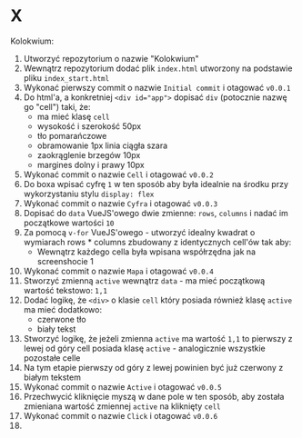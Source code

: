 # X

Kolokwium:

1. Utworzyć repozytorium o nazwie "Kolokwium"
2. Wewnątrz repozytorium dodać plik `index.html` utworzony na podstawie pliku `index_start.html`
3. Wykonać pierwszy commit o nazwie `Initial commit` i otagować `v0.0.1`
4. Do html'a, a konkretniej `<div id="app">` dopisać `div` (potocznie nazwę go "cell") taki, że:
    - ma mieć klasę `cell`
    - wysokość i szerokość 50px
    - tło pomarańczowe
    - obramowanie 1px linia ciągła szara
    - zaokrąglenie brzegów 10px
    - margines dolny i prawy 10px
5. Wykonać commit o nazwie `Cell` i otagować `v0.0.2`
6. Do boxa wpisać cyfrę `1` w ten sposób aby była idealnie na środku przy wykorzystaniu stylu `display: flex`
7. Wykonać commit o nazwie `Cyfra` i otagować `v0.0.3`
8. Dopisać do `data` VueJS'owego dwie zmienne: `rows`, `columns` i nadać im początkowe wartości `10`
9. Za pomocą `v-for` VueJS'owego - utworzyć idealny kwadrat o wymiarach rows * columns zbudowany z identycznych cell'ów tak aby:
    - Wewnątrz każdego cella była wpisana współrzędna jak na screenshocie 1
10. Wykonać commit o nazwie `Mapa` i otagować `v0.0.4`
11. Stworzyć zmienną `active` wewnątrz `data` - ma mieć początkową wartość tekstowo: `1,1`
12. Dodać logikę, że `<div>` o klasie `cell` który posiada również klasę `active` ma mieć dodatkowo:
    - czerwone tło
    - biały tekst
14. Stworzyć logikę, że jeżeli zmienna `active` ma wartość `1,1` to pierwszy z lewej od góry cell posiada klasę `active` - analogicznie wszystkie pozostałe celle
15. Na tym etapie pierwszy od góry z lewej powinien być już czerwony z białym tekstem
16. Wykonać commit o nazwie `Active` i otagować `v0.0.5`
17. Przechwycić kliknięcie myszą w dane pole w ten sposób, aby została zmieniana wartość zmiennej `active` na kliknięty `cell`
18. Wykonać commit o nazwie `Click` i otagować `v0.0.6`
19. 
